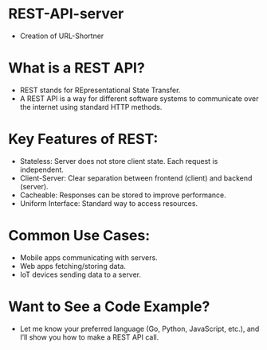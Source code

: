 # REST-API-server
- Creation of URL-Shortner

# What is a REST API?
- REST stands for REpresentational State Transfer.<br>
- A REST API is a way for different software systems to communicate over the internet using standard HTTP methods.<br>

# Key Features of REST:
- Stateless: Server does not store client state. Each request is independent.<br>
- Client-Server: Clear separation between frontend (client) and backend (server).<br>
- Cacheable: Responses can be stored to improve performance.<br>
- Uniform Interface: Standard way to access resources.<br>

# Common Use Cases:
- Mobile apps communicating with servers.<br>
- Web apps fetching/storing data.<br>
- IoT devices sending data to a server.<br>

# Want to See a Code Example?
- Let me know your preferred language (Go, Python, JavaScript, etc.), and I’ll show you how to make a REST API call.

